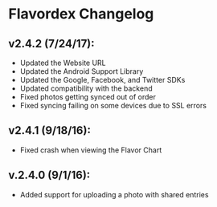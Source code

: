 # Flavordex Changelog

## v2.4.2 (7/24/17):

   * Updated the Website URL
   * Updated the Android Support Library
   * Updated the Google, Facebook, and Twitter SDKs
   * Updated compatibility with the backend
   * Fixed photos getting synced out of order
   * Fixed syncing failing on some devices due to SSL errors

## v2.4.1 (9/18/16):

   * Fixed crash when viewing the Flavor Chart

## v.2.4.0 (9/1/16):

   * Added support for uploading a photo with shared entries
